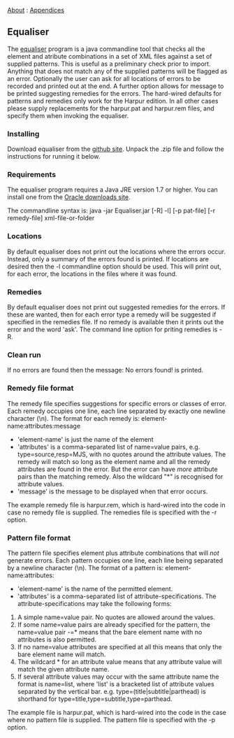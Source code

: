 [About](1) : [Appendices](9)
## Equaliser
The [equaliser](https://github.com/Ecdosis/Equaliser) program is a java commandline tool that checks all the element and atribute combinations in a set of XML files against a set of supplied patterns. This is useful as a preliminary check prior to import. Anything that does not match any of the supplied patterns will be flagged as an error. Optionally the user can ask for all locations of errors to be recorded and printed out at the end. A further option allows for message to be printed suggesting remedies for the errors. The hard-wired defaults for patterns and remedies only work for the Harpur edition. In all other cases please supply replacements for the harpur.pat and harpur.rem files, and specify them when invoking the equaliser.

### Installing
Download equaliser from the [github site](https://github.com/Ecdosis/Equaliser). Unpack the .zip file and follow the instructions for running it below.

### Requirements
The equaliser program requires a Java JRE version 1.7 or higher. You can install one from the [Oracle downloads site](http://www.oracle.com/technetwork/java/javase/downloads/jre7-downloads-1880261.html).

The commandline syntax is:
    java -jar Equaliser.jar [-R] -l] [-p pat-file] [-r remedy-file] xml-file-or-folder

### Locations
By default equaliser does not print out the locations where the errors occur. Instead, only a summary of the errors found is printed. If locations are desired then the -l commandline option should be used. This will print out, for each error, the locations in the files where it was found.

### Remedies
By default equaliser does not print out suggested remedies for the errors. If these are wanted, then for each error type a remedy will be suggested if specified in the remedies file. If no remedy is available then it prints out the error and the word 'ask'. The command line option for priting remedies is -R.

### Clean run
If no errors are found then the message:
    No errors found! 
is printed.

### Remedy file format
The remedy file specifies suggestions for specific errors or classes of error. Each remedy occupies one line, each line separated by exactly one newline character (\n). The format for each remedy is:
    element-name:attributes:message

* 'element-name' is just the name of the element
* 'attributes' is a comma-separated list of name=value pairs, e.g. type=source,resp=MJS, with no quotes around the attribute values. The remedy will match so long as the element name and all the remedy attributes are found in the error. But the error can have *more* attribute pairs than the matching remedy. Also the wildcard "*" is recognised for attribute values.
* 'message' is the message to be displayed when that error occurs. 

The example remedy file is harpur.rem, which is hard-wired into the code in case no remedy file is supplied. The remedies file is specified with the -r option.

### Pattern file format
The pattern file specifies element plus attribute combinations that will *not* generate errors. Each pattern occupies one line, each line being separated by a newline character (\n). The format of a pattern is:
   element-name:attributes:

* 'element-name' is the name of the permitted element. 
* 'attributes' is a comma-separated list of attribute-specifications. The attribute-specifications may take the following forms:

1. A simple name=value pair. No quotes are allowed around the values. 
2. If some name=value pairs are already specified for the pattern, the name=value pair -=* means that the bare element name with no attributes is also permitted. 
3. If no name=value attributes are specified at all this means that only the bare element name will match. 
4. The wildcard * for an attribute value means that any attribute value will match the given attribute name. 
5. If several attribute values may occur with the same attribute name the format is name=list, where 'list' is a bracketed list of attribute values separated by the vertical bar. e.g. type=(title|subtitle|parthead) is shorthand for type=title,type=subtitle,type=parthead.

The example file is harpur.pat, which is hard-wired into the code in the case where no pattern file is supplied. The pattern file is specified with the -p option.
